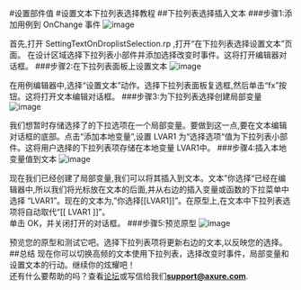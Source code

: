 #设置部件值
#设置文本下拉列表选择教程
##下拉列表选择插入文本
###步骤1:添加用例到 OnChange 事件
![image](https://raw.githubusercontent.com/jikexueyuanwiki/axure/master/images/advanced-set-widget-values-droplist-selection-tutorial1.png)

首先,打开 SettingTextOnDroplistSelection.rp ,打开“在下拉列表选择设置文本”页面。
在设计区域选择下拉列表小部件并添加选择改变时事件。这将打开编辑器对话框。
###步骤2:在下拉列表面板上设置文本
![image](https://raw.githubusercontent.com/jikexueyuanwiki/axure/master/images/advanced-set-widget-values-droplist-selection-tutorial2.png)

在用例编辑器中,选择“设置文本”动作。选择下拉列表面板复选框,然后单击“fx”按钮。这将打开文本编辑对话框。
###步骤3:为下拉列表选择创建局部变量
![image](https://raw.githubusercontent.com/jikexueyuanwiki/axure/master/images/advanced-set-widget-values-droplist-selection-tutorial3.png)

我们想暂时存储选择了的下拉选项在一个局部变量。要做到这一点,要在文本编辑对话框的底部。点击“添加本地变量”,设置 LVAR1 为“选择选项“值为下拉列表小部件。这将用户选择的下拉列表项存储在本地变量 LVAR1中。
###步骤4:插入本地变量值到文本
![image](https://raw.githubusercontent.com/jikexueyuanwiki/axure/master/images/advanced-set-widget-values-droplist-selection-tutorial4.png)

现在我们已经创建了局部变量,我们可以将其插入到文本。文本”你选择“已经在编辑器中,所以我们将光标放在文本的后面,并从右边的插入变量或函数的下拉菜单中选择 “LVAR1”。现在的文本为,”你选择[[LVAR1]]”。在原型上,在文本中下拉列表选项将自动取代“[[ LVAR1 ]]”。  
单击 OK，并关闭打开的对话框。
###步骤5:预览原型
![image](https://raw.githubusercontent.com/jikexueyuanwiki/axure/master/images/advanced-set-widget-values-droplist-selection-tutorial5.png)   


预览您的原型和测试它吧。选择下拉列表项将更新右边的文本,以反映您的选择。
##总结
现在你可以切换高频的文本使用下拉列表，选择改变时事件，局部变量和设置文本的行动。继续你的炫耀吧！  
还有什么要帮助的吗？查看[论坛](http://www.axure.com/c/forum.php)或写信给我们**support@axure.com**.
